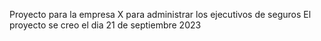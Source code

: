 Proyecto para la empresa X para administrar los ejecutivos de seguros
El proyecto se creo el dia 21 de septiembre 2023
